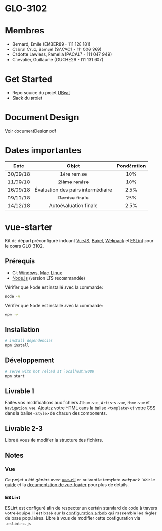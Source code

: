 # GLO-3102

# Membres

- Bernard, Émile (EMBER89 - 111 128 181)
- Cabral Cruz, Samuel (SACAC1 - 111 006 369)
- Cadotte Lawless, Pamella (PACAL7 - 111 047 949)
- Chevalier, Guillaume (GUCHE29 - 111 131 607)


# Get Started

- Repo source du projet [UBeat](https://github.com/GLO3102/UBeat)
- [Slack du projet](https://glo3102-a2018.slack.com/)

# Document Design

Voir [documentDesign.pdf](admin/livrable3/report/documentDesign.pdf)

# Dates importantes

| Date | Objet | Pondération |
| :---: | :---: | :---: |
| 30/09/18 | 1ère remise | 10% |
| 11/09/18 | 2ième remise | 10% |
| 16/09/18 | Évaluation des pairs intermédiaire | 2.5% |
| 09/12/18 | Remise finale | 25% |
| 14/12/18 | Autoévaluation finale | 2.5% |

# vue-starter

Kit de départ préconfiguré incluant [VueJS](https://github.com/vuejs/vue), [Babel](https://babeljs.io/), [Webpack](https://webpack.js.org/) et [ESLint](https://eslint.org/) pour le cours GLO-3102.

## Prérequis
- Git [Windows](http://www.git-scm.com/book/en/Getting-Started-Installing-Git#Installing-on-Windows), [Mac](http://www.git-scm.com/book/en/Getting-Started-Installing-Git#Installing-on-Mac), [Linux](http://www.git-scm.com/book/en/Getting-Started-Installing-Git#Installing-on-Linux)
- [Node.js](https://nodejs.org/en/) (version LTS recommandée)

Vérifier que Node est installé avec la commande:
```bash
node -v
```
Vérifier que Node est installé avec la commande:
```bash
npm -v
```

## Installation

```bash
# install dependencies
npm install
```

## Développement 

```bash
# serve with hot reload at localhost:8080
npm start
```

## Livrable 1
Faites vos modifications aux fichiers `Album.vue`, `Artists.vue`, `Home.vue` et `Navigation.vue`. Ajoutez votre HTML dans la balise `<template>` et votre CSS dans la balise `<style>` de chacun des components.

## Livrable 2-3
Libre à vous de modifier la structure des fichiers.


## Notes
### Vue
Ce projet a été généré avec [vue-cli](https://github.com/vuejs/vue-cli) en suivant le template webpack. Voir le [guide](http://vuejs-templates.github.io/webpack/) et la [documentation de vue-loader](http://vuejs.github.io/vue-loader) pour plus de détails.

### ESLint
ESLint est configuré afin de respecter un certain standard de code à travers votre équipe. Il est basé sur la [configuration airbnb](https://github.com/airbnb/javascript) qui rassemble les règles de base populaires. Libre à vous de modifier cette configuration via `.eslintrc.js`.

